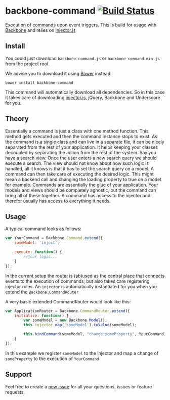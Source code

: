 # backbone-command [![Build Status](https://travis-ci.org/inlet/backbone-command.png)](https://travis-ci.org/inlet/backbone-command)

Execution of [commands](http://en.wikipedia.org/wiki/Command_pattern) upon event triggers.
This is build for usage with [Backbone](https://github.com/jashkenas/backbone) and relies on [injector.js](https://github.com/biggerboat/injector.js)

## Install
You could just download ```backbone-command.js``` or ```backbone-command.min.js``` from the project root.

We advise you to download it using [Bower](http://http://bower.io/) instead:
```
bower install backbone-command
```
This command will automatically download all dependencies. So in this case it takes care of downloading
[injector.js](https://github.com/biggerboat/injector.js), jQuery, Backbone and Underscore for you.

## Theory
Essentially a command is just a class with one method function. This method gets executed and then the command
instance stops to exist. As the command is a single class and can live in a separate file, it can be nicely separated from
the rest of your application. It helps keeping your classes decoupled by separating the action from the rest of the system.
Say you have a search view. Once the user enters a new search query we should execute a search. The view should not know about
how such logic is handled, all it knows is that it has to set the search query on a model. A command can then take care of
executing the desired logic. This might mean a backend call and changing the loading property to true on a model for example.
Commands are essentially the glue of your application. Your models and views should be completely agnostic,
but the command can bring all of these together. A command has access to the injector and therefor usually has access to everything it needs.

## Usage
A typical command looks as follows:
```JavaScript
var YourCommand = Backbone.Command.extend({
	someModel: 'inject',

	execute: function() {
		//Your logic...
	}
});
```

In the current setup the router is (ab)used as the central place that connects events to the execution of commands, but also takes
care registering injector rules. An ```injector``` is automatically instantiated for you when you extend the ```Backbone.CommandRouter```

A very basic extended CommandRouter would look like this:
```JavaScript
var ApplicationRouter = Backbone.CommandRouter.extend({
	initialize: function() {
		var someModel = new Backbone.Model();
		this.injector.map('someModel').toValue(someModel);

		this.bindCommand(someModel, "change:someProperty", YourCommand);
	}
});
```
In this example we register ```someModel``` to the injector and map a change of ```someProperty``` to the execution of ```YourCommand```

## Support
Feel free to create a [new issue](https://github.com/biggerboat/backbone-command/issues/new) for all your questions, issues or feature requests.
